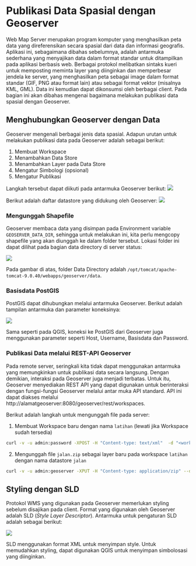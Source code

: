 # Publikasi Data Spasial dengan Geoserver

Web Map Server merupakan program komputer yang menghasilkan peta data yang direferensikan secara spasial dari
data dan informasi geografis. Aplikasi ini, sebagaimana dibahas sebelumnya, adalah antarmuka sederhana yang menyajikan data dalam format standar untuk ditampilkan pada aplikasi berbasis web. Berbagai protokol melibatkan sintaks kueri untuk memposting meminta layer yang diinginkan dan memperbesar jendela ke server, yang menghasilkan peta sebagai image dalam format standar (GIF, PNG atau format lain) atau sebagai format vektor (misalnya KML, GML). Data ini kemudian dapat dikonsumsi oleh berbagai client. Pada bagian ini akan dibahas mengenai bagaimana melakukan publikasi data spasial dengan Geoserver.

## Menghubungkan Geoserver dengan Data
Geoserver mengenali berbagai jenis data spasial. Adapun urutan untuk melakukan publikasi data pada Geoserver adalah sebagai berikut:
1. Membuat Workspace
2. Menambahkan Data Store
3. Menambahkan Layer pada Data Store
4. Mengatur Simbologi (opsional)
5. Mengatur Publikasi

Langkah tersebut dapat diikuti pada antarmuka Geoserver berikut:
![](img/2020-12-04-08-57-51.png)

Berikut adalah daftar datastore yang didukung oleh Geoserver:
![](img/2020-12-04-08-55-02.png)

### Mengunggah Shapefile
Geoserver membaca data yang disimpan pada Environment variable `GEOSERVER_DATA_DIR`, sehingga untuk melakukan ini, kita perlu mengcopy shapefile yang akan diunggah ke dalam folder tersebut. Lokasi folder ini dapat dilihat pada bagian data directory di server status:

![](img/2020-12-04-08-53-02.png)

Pada gambar di atas, folder Data Directory adalah `/opt/tomcat/apache-tomcat-9.0.40/webapps/geoserver/data`.

### Basisdata PostGIS
PostGIS dapat dihubungkan melalui antarmuka Geoserver. Berikut adalah tampilan antarmuka dan parameter koneksinya:

![](img/2020-12-04-08-55-41.png)

Sama seperti pada QGIS, koneksi ke PostGIS dari Geoserver juga menggunakan parameter seperti Host, Username, Basisdata dan Password.

### Publikasi Data melalui REST-API Geoserver
Pada remote server, seringkali kita tidak dapat menggunakan antarmuka yang memungkinkan untuk publikasi data secara langsung. Dengan demikian, interaksi pada Geoserver juga menjadi terbatas. Untuk itu, Geoserver menyediakan REST API yang dapat digunakan untuk berinteraksi dengan fungsi-fungsi Geoserver melalui antar muka API standard. API ini dapat diakses melalui http://alamatgeoserver:8080/geoserver/rest/workspaces.

Berikut adalah langkah untuk mengunggah file pada server:
1. Membuat Workspace baru dengan nama `latihan` (lewati jika Workspace sudah tersedia)
```bash
curl -v -u admin:password -XPOST -H "Content-type: text/xml"  -d "<workspace><name>latihan</name></workspace>" http://alamatgeoserver:8080/geoserver/rest/workspaces
```

2. Mengunggah file `jalan.zip` sebagai layer baru pada workspace `latihan` dengan nama datastore `jalan`

```bash
curl -v -u admin:geoserver -XPUT -H "Content-type: application/zip" --data-binary @jalan.zip http://54.254.9.31:8080/geoserver/rest/workspaces/latihan/datastores/jalan/file.shp
```


## Styling dengan SLD
Protokol WMS yang digunakan pada Geoserver memerlukan styling sebelum disajikan pada client. Format yang digunakan oleh Geoserver adalah SLD (*Style Layer Descriptor*). Antarmuka untuk pengaturan SLD adalah sebagai berikut:

![](img/2020-12-04-08-58-42.png)

SLD menggunakan format XML untuk menyimpan style. Untuk memudahkan styling, dapat digunakan QGIS untuk menyimpan simbolosasi yang diinginkan. 









